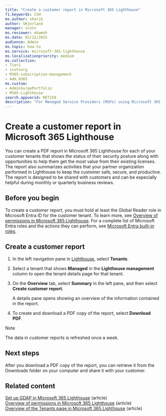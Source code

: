 ```yaml
---
title: "Create a customer report in Microsoft 365 Lighthouse"
f1.keywords: CSH
ms.author: sharik
author: SKjerland
manager: scotv
ms.reviewer: ebamoh
ms.date: 03/12/2025
audience: Admin
ms.topic: how-to
ms.service: microsoft-365-lighthouse
ms.localizationpriority: medium
ms.collection:
- Tier1
- scotvorg
- M365-subscription-management
- Adm_O365
ms.custom:
- AdminSurgePortfolio
- M365-Lighthouse                         
search.appverid: MET150
description: "For Managed Service Providers (MSPs) using Microsoft 365 Lighthouse, learn how to create a PDF report for each of the customer tenants that you manage in Lighthouse."
---
```


# Create a customer report in Microsoft 365 Lighthouse

You can create a PDF report in Microsoft 365 Lighthouse for each of your customer tenants that shows the status of their security posture along with opportunities to help them get the most value from their existing licenses. The report also summarizes activities that your partner organization performed in Lighthouse to keep the customer safe, secure, and productive. The report is designed to be shared with customers and can be especially helpful during monthly or quarterly business reviews.

## Before you begin

To create a customer report, you must hold at least the Global Reader role in Microsoft Entra ID for the customer tenant. To learn more, see [Overview of permissions in Microsoft 365 Lighthouse](m365-lighthouse-overview-of-permissions.md). For a complete list of Microsoft Entra roles and the actions they can perform, see [Microsoft Entra built-in roles](/entra/identity/role-based-access-control/permissions-reference).

## Create a customer report

1. In the left navigation pane in <a href="https://go.microsoft.com/fwlink/p/?linkid=2168110" target="_blank">Lighthouse</a>, select **Tenants**.
 
2. Select a tenant that shows **Managed** in the **Lighthouse management** column to open the tenant details page for that tenant.

3. On the **Overview** tab, select **Summary** in the left pane, and then select **Create customer report**.

    A details pane opens showing an overview of the information contained in the report.

4. To create and download a PDF copy of the report, select **Download PDF**.
 
> [!NOTE]
> The data in customer reports is refreshed once a week.

## Next steps

After you download a PDF copy of the report, you can retrieve it from the Downloads folder on your computer and share it with your customer.

## Related content

[Set up GDAP in Microsoft 365 Lighthouse](m365-lighthouse-setup-gdap.md) (article)\
[Overview of permissions in Microsoft 365 Lighthouse](m365-lighthouse-overview-of-permissions.md) (article)\
[Overview of the Tenants page in Microsoft 365 Lighthouse](m365-lighthouse-tenants-page-overview.md) (article)
